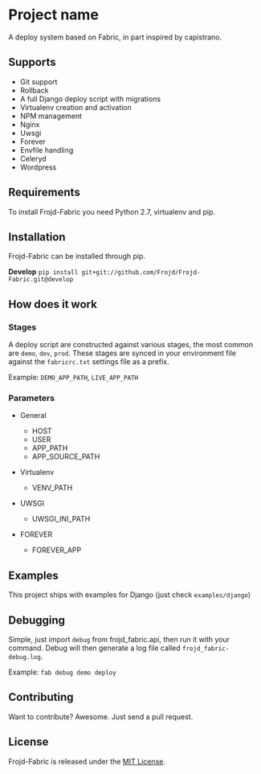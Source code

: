 # Project name
A deploy system based on Fabric, in part inspired by capistrano.

## Supports
- Git support
- Rollback
- A full Django deploy script with migrations
- Virtualenv creation and activation
- NPM management
- Nginx
- Uwsgi
- Forever
- Envfile handling
- Celeryd
- Wordpress

## Requirements
To install Frojd-Fabric you need Python 2.7, virtualenv and pip.

## Installation

Frojd-Fabric can be installed through pip.


**Develop**
`pip install git+git://github.com/Frojd/Frojd-Fabric.git@develop`

## How does it work

### Stages
A deploy script are constructed against various stages, the most common are `demo`, `dev`, `prod`. These stages are synced in your environment file against the `fabricrc.txt` settings file as a prefix.

Example: `DEMO_APP_PATH`, `LIVE_APP_PATH`

### Parameters

- General
	- HOST
	- USER
	- APP_PATH
	- APP_SOURCE_PATH

- Virtualenv
	- VENV_PATH

- UWSGI
	- UWSGI_INI_PATH

- FOREVER
    - FOREVER_APP


## Examples

This project ships with examples for Django (just check `examples/django`)

## Debugging

Simple, just import `debug` from frojd_fabric.api, then run it with your command.
Debug will then generate a log file called `frojd_fabric-debug.log`.

Example: `fab debug demo deploy`


## Contributing

Want to contribute? Awesome. Just send a pull request.


## License

Frojd-Fabric is released under the [MIT License](http://www.opensource.org/licenses/MIT).

